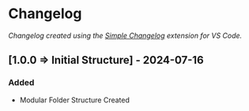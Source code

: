 # Changelog

*Changelog created using the [Simple Changelog](https://marketplace.visualstudio.com/items?itemName=tobiaswaelde.vscode-simple-changelog) extension for VS Code.*

## [1.0.0 => Initial Structure] - 2024-07-16
### Added
- Modular Folder Structure Created